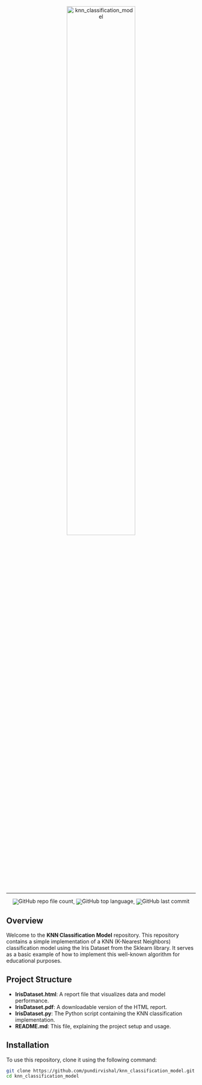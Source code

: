 <!-- markdownlint-disable first-line-h1 -->
<!-- markdownlint-disable html -->
<!-- markdownlint-disable no-duplicate-header -->
<div align="center">
<img src="https://avatars.githubusercontent.com/u/76160435?v=4" width="60%" alt="knn_classification_model" />
</div>
<hr>
<div align="center" style="line-height: 1;">
<a href="https://github.com/pundirvishal/knn_classification_model" target="_blank" style="margin: 2px;">
<img alt="GitHub repo file count" src="https://img.shields.io/github/directory-file-count/pundirvishal/knn_classification_model?style=for-the-badge" style="display: inline-block; vertical-align: middle;"/>
</a>
<a href="https://github.com/pundirvishal/knn_classification_model" target="_blank" style="margin: 2px;">
<img alt="GitHub top language" src="https://img.shields.io/github/languages/top/pundirvishal/knn_classification_model?style=for-the-badge" style="display: inline-block; vertical-align: middle;"/>
</a>
<a href="https://github.com/pundirvishal/knn_classification_model" target="_blank" style="margin: 2px;">
<img alt="GitHub last commit" src="https://img.shields.io/github/last-commit/pundirvishal/knn_classification_model?style=for-the-badge" style="display: inline-block; vertical-align: middle;" />
</a>
</div>

## Overview

Welcome to the **KNN Classification Model** repository. This repository contains a simple implementation of a KNN (K-Nearest Neighbors) classification model using the Iris Dataset from the Sklearn library. It serves as a basic example of how to implement this well-known algorithm for educational purposes.

## Project Structure

- **IrisDataset.html**: A report file that visualizes data and model performance.
- **IrisDataset.pdf**: A downloadable version of the HTML report.
- **IrisDataset.py**: The Python script containing the KNN classification implementation.
- **README.md**: This file, explaining the project setup and usage.

## Installation

To use this repository, clone it using the following command:

```bash
git clone https://github.com/pundirvishal/knn_classification_model.git
cd knn_classification_model